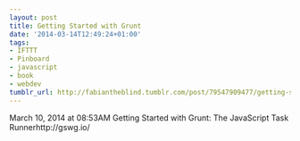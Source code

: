 ```yaml
---
layout: post
title: Getting Started with Grunt
date: '2014-03-14T12:49:24+01:00'
tags:
- IFTTT
- Pinboard
- javascript
- book
- webdev
tumblr_url: http://fabiantheblind.tumblr.com/post/79547909477/getting-started-with-grunt
---
```

March 10, 2014 at 08:53AM
Getting Started with Grunt: The JavaScript Task Runnerhttp://gswg.io/
